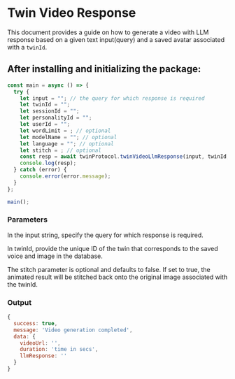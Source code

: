 # Twin Video Response 

This document provides a guide on how to generate a video with LLM response based on a given text input(query) and a saved avatar associated with a `twinId`.

## After installing and initializing the package:

```javascript
const main = async () => {
  try {
    let input = ""; // the query for which response is required
    let twinId = "";
    let sessionId = "";
    let personalityId = "";
    let userId = "";
    let wordLimit = ; // optional
    let modelName = ""; // optional
    let language = ""; // optional
    let stitch = ; // optional
    const resp = await twinProtocol.twinVideoLlmResponse(input, twinId, sessionId, personalityId, userId, wordLimit, modelName, language, stitch);
    console.log(resp);
  } catch (error) {
    console.error(error.message);
  }
};

main();
```

### Parameters
In the input string, specify the query for which response is required.

In twinId, provide the unique ID of the twin that corresponds to the saved voice and image in the database.

The stitch parameter is optional and defaults to false. If set to true, the animated result will be stitched back onto the original image associated with the twinId.

### Output
```javascript
{
  success: true,
  message: 'Video generation completed',
  data: {
    videoUrl: '',   
    duration: 'time in secs',
    llmResponse: ''
  }
}
```
